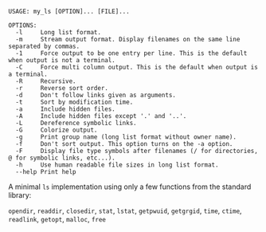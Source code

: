 ````
USAGE: my_ls [OPTION]... [FILE]...

OPTIONS:
  -l	 Long list format.
  -m	 Stream output format. Display filenames on the same line separated by commas.
  -1	 Force output to be one entry per line. This is the default when output is not a terminal.
  -C	 Force multi column output. This is the default when output is a terminal.
  -R	 Recursive.
  -r	 Reverse sort order.
  -d	 Don't follow links given as arguments.
  -t	 Sort by modification time.
  -a	 Include hidden files.
  -A	 Include hidden files except '.' and '..'.
  -L	 Dereference symbolic links.
  -G	 Colorize output.
  -g	 Print group name (long list format without owner name).
  -f	 Don't sort output. This option turns on the -a option.
  -F	 Display file type symbols after filenames (/ for directories, @ for symbolic links, etc...).
  -h	 Use human readable file sizes in long list format.
  --help Print help
````


A minimal `ls` implementation using only a few functions from the standard library:

`opendir`, `readdir`, `closedir`, `stat`, `lstat`, `getpwuid`, `getgrgid`, `time`, `ctime`, `readlink`, `getopt`, `malloc`, `free`
